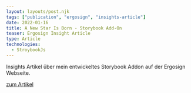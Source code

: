 ```yaml
---
layout: layouts/post.njk
tags: ["publication", "ergosign", "insights-article"]
date: 2022-01-16
title: A New Star Is Born - Storybook Add-On
teaser: Ergosign Insight Article
type: Article
technologies:
  - StroybookJs
---
```


Insights Artikel über mein entwickeltes Storybook Addon auf der Ergosign Webseite.

<a href="https://www.ergosign.de/de/insights/2022/storybook-add-on.html" target="_blank" rel="noopener">zum Artikel</a>
